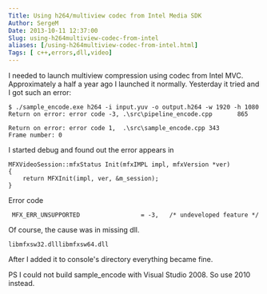 ```yaml
---
Title: Using h264/multiview codec from Intel Media SDK
Author: SergeM
Date: 2013-10-11 12:37:00
Slug: using-h264multiview-codec-from-intel
aliases: [/using-h264multiview-codec-from-intel.html]
Tags: [ c++,errors,dll,video]
---
```





I needed to launch multiview compression using codec from Intel MVC. Approximately a half a year ago I launched it normally. Yesterday it tried and I got such an error:

    $ ./sample_encode.exe h264 -i input.yuv -o output.h264 -w 1920 -h 1080
    Return on error: error code -3, .\src\pipeline_encode.cpp       865

    Return on error: error code 1,  .\src\sample_encode.cpp 343
    Frame number: 0

I started debug and found out the error appears in 

    MFXVideoSession::mfxStatus Init(mfxIMPL impl, mfxVersion *ver)
    {
        return MFXInit(impl, ver, &m_session);
    }

Error code

     MFX_ERR_UNSUPPORTED                 = -3,   /* undeveloped feature */


Of course, the cause was in missing dll.

    libmfxsw32.dlllibmfxsw64.dll

After I added it to console's directory everything became fine.


PS I could not build sample_encode with Visual Studio 2008. So use 2010 instead.
